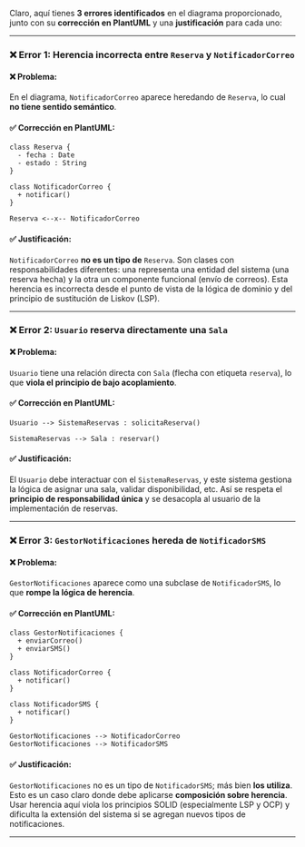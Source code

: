 Claro, aquí tienes **3 errores identificados** en el diagrama proporcionado, junto con su **corrección en PlantUML** y una **justificación** para cada uno:

---

### ❌ **Error 1: Herencia incorrecta entre `Reserva` y `NotificadorCorreo`**

#### ❌ Problema:

En el diagrama, `NotificadorCorreo` aparece heredando de `Reserva`, lo cual **no tiene sentido semántico**.

#### ✅ Corrección en PlantUML:

```plantuml
class Reserva {
  - fecha : Date
  - estado : String
}

class NotificadorCorreo {
  + notificar()
}

Reserva <--x-- NotificadorCorreo
```

#### ✅ Justificación:

`NotificadorCorreo` **no es un tipo de** `Reserva`. Son clases con responsabilidades diferentes: una representa una entidad del sistema (una reserva hecha) y la otra un componente funcional (envío de correos). Esta herencia es incorrecta desde el punto de vista de la lógica de dominio y del principio de sustitución de Liskov (LSP).

---

### ❌ **Error 2: `Usuario` reserva directamente una `Sala`**

#### ❌ Problema:

`Usuario` tiene una relación directa con `Sala` (flecha con etiqueta `reserva`), lo que **viola el principio de bajo acoplamiento**.

#### ✅ Corrección en PlantUML:

```plantuml
Usuario --> SistemaReservas : solicitaReserva()

SistemaReservas --> Sala : reservar()
```

#### ✅ Justificación:

El `Usuario` debe interactuar con el `SistemaReservas`, y este sistema gestiona la lógica de asignar una sala, validar disponibilidad, etc. Así se respeta el **principio de responsabilidad única** y se desacopla al usuario de la implementación de reservas.

---

### ❌ **Error 3: `GestorNotificaciones` hereda de `NotificadorSMS`**

#### ❌ Problema:

`GestorNotificaciones` aparece como una subclase de `NotificadorSMS`, lo que **rompe la lógica de herencia**.

#### ✅ Corrección en PlantUML:

```plantuml
class GestorNotificaciones {
  + enviarCorreo()
  + enviarSMS()
}

class NotificadorCorreo {
  + notificar()
}

class NotificadorSMS {
  + notificar()
}

GestorNotificaciones --> NotificadorCorreo
GestorNotificaciones --> NotificadorSMS
```

#### ✅ Justificación:

`GestorNotificaciones` no es un tipo de `NotificadorSMS`; más bien **los utiliza**. Esto es un caso claro donde debe aplicarse **composición sobre herencia**. Usar herencia aquí viola los principios SOLID (especialmente LSP y OCP) y dificulta la extensión del sistema si se agregan nuevos tipos de notificaciones.

---
